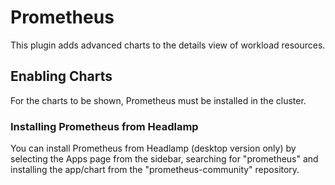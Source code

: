 # Prometheus

This plugin adds advanced charts to the details view of workload resources.

## Enabling Charts

For the charts to be shown, Prometheus must be installed in the cluster.

### Installing Prometheus from Headlamp

You can install Prometheus from Headlamp (desktop version only) by selecting the Apps
page from the sidebar, searching for "prometheus" and installing the app/chart from the "prometheus-community" repository.
